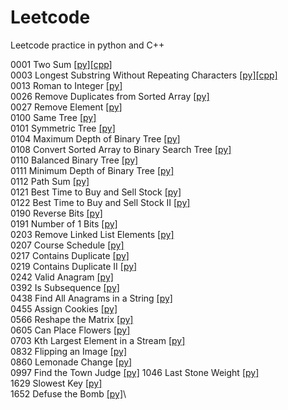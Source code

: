 # Leetcode
Leetcode practice in python and C++

0001 Two Sum [[py]](https://github.com/kevin851066/Leetcode/blob/main/Python/1.py)[[cpp]](https://github.com/kevin851066/Leetcode/blob/main/C%2B%2B/1.cpp)\
0003 Longest Substring Without Repeating Characters [[py]](https://github.com/kevin851066/Leetcode/blob/main/Python/3.py)[[cpp]](https://github.com/kevin851066/Leetcode/blob/main/C%2B%2B/3.cpp)\
0013 Roman to Integer [[py]](https://github.com/kevin851066/Leetcode/blob/main/Python/13.py)\
0026 Remove Duplicates from Sorted Array [[py]](https://github.com/kevin851066/Leetcode/blob/main/Python/26.py)\
0027 Remove Element [[py]](https://github.com/kevin851066/Leetcode/blob/main/Python/27.py)\
0100 Same Tree [[py]](https://github.com/kevin851066/Leetcode/blob/main/Python/100.py)\
0101 Symmetric Tree [[py]](https://github.com/kevin851066/Leetcode/blob/main/Python/101.py)\
0104 Maximum Depth of Binary Tree [[py]](https://github.com/kevin851066/Leetcode/blob/main/Python/104.py)\
0108 Convert Sorted Array to Binary Search Tree [[py]](https://github.com/kevin851066/Leetcode/blob/main/Python/108.py)\
0110 Balanced Binary Tree [[py]](https://github.com/kevin851066/Leetcode/blob/main/Python/110.py)\
0111 Minimum Depth of Binary Tree [[py]](https://github.com/kevin851066/Leetcode/blob/main/Python/111.py)\
0112 Path Sum [[py]](https://github.com/kevin851066/Leetcode/blob/main/Python/112.py)\
0121 Best Time to Buy and Sell Stock [[py]](https://github.com/kevin851066/Leetcode/blob/main/Python/121.py)\
0122 Best Time to Buy and Sell Stock II [[py]](https://github.com/kevin851066/Leetcode/blob/main/Python/122.py)\
0190 Reverse Bits [[py]](https://github.com/kevin851066/Leetcode/blob/main/Python/190.py)\
0191 Number of 1 Bits [[py]](https://github.com/kevin851066/Leetcode/blob/main/Python/191.py)\
0203 Remove Linked List Elements [[py]](https://github.com/kevin851066/Leetcode/blob/main/Python/203.py)\
0207 Course Schedule [[py]](https://github.com/kevin851066/Leetcode/blob/main/Python/207.py)\
0217 Contains Duplicate [[py]](https://github.com/kevin851066/Leetcode/blob/main/Python/217.py)\
0219 Contains Duplicate II [[py]](https://github.com/kevin851066/Leetcode/blob/main/Python/219.py)\
0242 Valid Anagram [[py]](https://github.com/kevin851066/Leetcode/blob/main/Python/242.py)\
0392 Is Subsequence [[py]](https://github.com/kevin851066/Leetcode/blob/main/Python/392.py)\
0438 Find All Anagrams in a String [[py]](https://github.com/kevin851066/Leetcode/blob/main/Python/438.py)\
0455 Assign Cookies [[py]](https://github.com/kevin851066/Leetcode/blob/main/Python/455.py)\
0566 Reshape the Matrix [[py]](https://github.com/kevin851066/Leetcode/blob/main/Python/566.py)\
0605 Can Place Flowers [[py]](https://github.com/kevin851066/Leetcode/blob/main/Python/605.py)\
0703 Kth Largest Element in a Stream [[py]](https://github.com/kevin851066/Leetcode/blob/main/Python/703.py)\
0832 Flipping an Image [[py]](https://github.com/kevin851066/Leetcode/blob/main/Python/832.py)\
0860 Lemonade Change [[py]](https://github.com/kevin851066/Leetcode/blob/main/Python/860.py)\
0997 Find the Town Judge [[py]](https://github.com/kevin851066/Leetcode/blob/main/Python/997.py)
1046 Last Stone Weight [[py]](https://github.com/kevin851066/Leetcode/blob/main/Python/1046.py)\
1629 Slowest Key [[py]](https://github.com/kevin851066/Leetcode/blob/main/Python/1629.py)\
1652 Defuse the Bomb [[py]](https://github.com/kevin851066/Leetcode/blob/main/Python/1652.py)\
